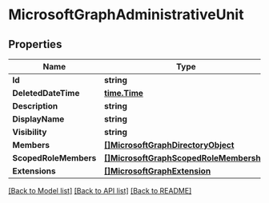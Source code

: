 # MicrosoftGraphAdministrativeUnit

## Properties

Name | Type | Description | Notes
------------ | ------------- | ------------- | -------------
**Id** | **string** |  | [optional] 
**DeletedDateTime** | [**time.Time**](time.Time.md) |  | [optional] 
**Description** | **string** |  | [optional] 
**DisplayName** | **string** |  | [optional] 
**Visibility** | **string** |  | [optional] 
**Members** | [**[]MicrosoftGraphDirectoryObject**](microsoft.graph.directoryObject.md) |  | [optional] 
**ScopedRoleMembers** | [**[]MicrosoftGraphScopedRoleMembership**](microsoft.graph.scopedRoleMembership.md) |  | [optional] 
**Extensions** | [**[]MicrosoftGraphExtension**](microsoft.graph.extension.md) |  | [optional] 

[[Back to Model list]](../README.md#documentation-for-models) [[Back to API list]](../README.md#documentation-for-api-endpoints) [[Back to README]](../README.md)



